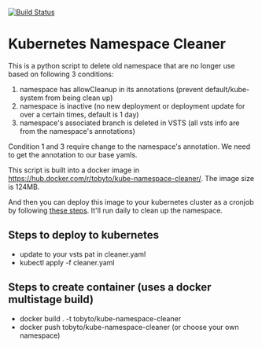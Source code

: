 [![Build Status](https://msasg.visualstudio.com/_apis/public/build/definitions/b03927a9-4d41-4a29-865d-b1d980f6dee9/5650/badge)](https://msasg.visualstudio.com/Engineering%20Fundamentals/_build/index?definitionId=5650)

# Kubernetes Namespace Cleaner

This is a python script to delete old namespace that are no longer use based on following 3 conditions:
1. namespace has allowCleanup in its annotations (prevent default/kube-system from being clean up)
2. namespace is inactive (no new deployment or deployment update for over a certain times, default is 1 day)
3. namespace's associated branch is deleted in VSTS (all vsts info are from the namespace's annotations)

Condition 1 and 3 require change to the namespace's annotation. We need to get the annotation to our base yamls.

This script is built into a docker image in https://hub.docker.com/r/tobyto/kube-namespace-cleaner/. The image size is 124MB.

And then you can deploy this image to your kubernetes cluster as a cronjob by following [these steps](#steps-to-deploy-to-kubernetes). It'll run daily to clean up the namespace.

## Steps to deploy to kubernetes

- update <your pat> to your vsts pat in cleaner.yaml
- kubectl apply -f cleaner.yaml

## Steps to create container (uses a docker multistage build)

- docker build . -t tobyto/kube-namespace-cleaner
- docker push tobyto/kube-namespace-cleaner (or choose your own namespace)
